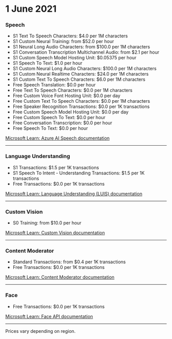 # 1 June 2021

### Speech

- S1 Text To Speech Characters: $4.0 per 1M characters
- S1 Custom Neural Training: from $52.0 per hour
- S1 Neural Long Audio Characters: from $100.0 per 1M characters
- S1 Conversation Transcription Multichannel Audio: from $2.1 per hour
- S1 Custom Speech Model Hosting Unit: $0.05375 per hour
- S1 Speech To Text: $1.0 per hour
- S1 Custom Neural Long Audio Characters: $100.0 per 1M characters
- S1 Custom Neural Realtime Characters: $24.0 per 1M characters
- S1 Custom Text To Speech Characters: $6.0 per 1M characters
- Free Speech Translation: $0.0 per hour
- Free Text To Speech Characters: $0.0 per 1M characters
- Free Custom Voice Font Hosting Unit: $0.0 per day
- Free Custom Text To Speech Characters: $0.0 per 1M characters
- Free Speaker Recognition Transactions: $0.0 per 1K transactions
- Free Custom Speech Model Hosting Unit: $0.0 per day
- Free Custom Speech To Text: $0.0 per hour
- Free Conversation Transcription: $0.0 per hour
- Free Speech To Text: $0.0 per hour

[Microsoft Learn: Azure AI Speech documentation](https://learn.microsoft.com/en-us/azure/ai-services/speech-service/)

---

### Language Understanding

- S1 Transactions: $1.5 per 1K transactions
- S1 Speech To Intent - Understanding Transactions: $1.5 per 1K transactions
- Free Transactions: $0.0 per 1K transactions

[Microsoft Learn: Language Understanding (LUIS) documentation](https://learn.microsoft.com/en-us/azure/ai-services/luis/)

---

### Custom Vision

- S0 Training: from $10.0 per hour

[Microsoft Learn: Custom Vision documentation](https://learn.microsoft.com/en-us/azure/ai-services/custom-vision-service/)

---

### Content Moderator

- Standard Transactions: from $0.4 per 1K transactions
- Free Transactions: $0.0 per 1K transactions

[Microsoft Learn: Content Moderator documentation](https://learn.microsoft.com/en-us/azure/ai-services/content-moderator/)

---

### Face

- Free Transactions: $0.0 per 1K transactions

[Microsoft Learn: Face API documentation](https://learn.microsoft.com/en-us/azure/ai-services/face/)

---

Prices vary depending on region.